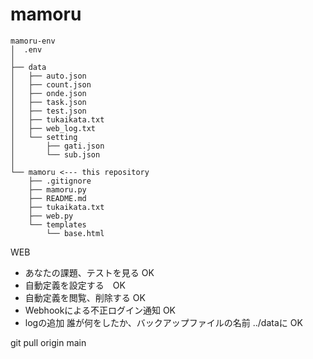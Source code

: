 # mamoru


```
mamoru-env
│  .env
│
├── data
│   ├── auto.json
│   ├── count.json
│   ├── onde.json
│   ├── task.json
│   ├── test.json
│   ├── tukaikata.txt
│   ├── web_log.txt
│   └── setting
│       ├── gati.json
│       └── sub.json
│
└── mamoru <--- this repository
    ├── .gitignore
    ├── mamoru.py
    ├── README.md
    ├── tukaikata.txt
    ├── web.py
    └── templates
        └── base.html
```
WEB
- あなたの課題、テストを見る OK
- 自動定義を設定する　OK
- 自動定義を閲覧、削除する OK
- Webhookによる不正ログイン通知 OK
- logの追加 誰が何をしたか、バックアップファイルの名前 ../dataに OK

git pull origin main
